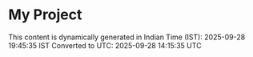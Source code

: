 # My Project

This content is dynamically generated in Indian Time (IST): 2025-09-28 19:45:35 IST
Converted to UTC: 2025-09-28 14:15:35 UTC
